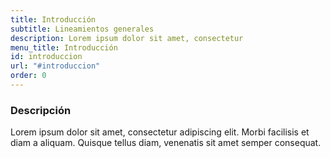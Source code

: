 ```yaml
---
title: Introducción
subtitle: Lineamientos generales
description: Lorem ipsum dolor sit amet, consectetur
menu_title: Introducción
id: introduccion   
url: "#introduccion"
order: 0
---
```

 
### Descripción
 Lorem ipsum dolor sit amet, consectetur adipiscing elit. Morbi facilisis et diam a aliquam. Quisque tellus diam, venenatis sit amet semper consequat.